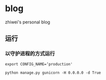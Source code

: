 # blog
zhiwei's personal blog

## 运行

### 以守护进程的方式运行

`export CONFIG_NAME=‘production'`

`python manage.py gunicorn -H 0.0.0.0 -d True`
